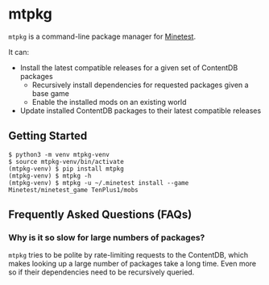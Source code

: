 # mtpkg

`mtpkg` is a command-line package manager for [Minetest](https://minetest.net).

It can:

- Install the latest compatible releases for a given set of ContentDB packages
  - Recursively install dependencies for requested packages given a base game
  - Enable the installed mods on an existing world
- Update installed ContentDB packages to their latest compatible releases

## Getting Started

```
$ python3 -m venv mtpkg-venv
$ source mtpkg-venv/bin/activate
(mtpkg-venv) $ pip install mtpkg
(mtpkg-venv) $ mtpkg -h
(mtpkg-venv) $ mtpkg -u ~/.minetest install --game Minetest/minetest_game TenPlus1/mobs
```

## Frequently Asked Questions (FAQs)

### Why is it so slow for large numbers of packages?

`mtpkg` tries to be polite by rate-limiting requests to the ContentDB, which
makes looking up a large number of packages take a long time. Even more so if
their dependencies need to be recursively queried.

